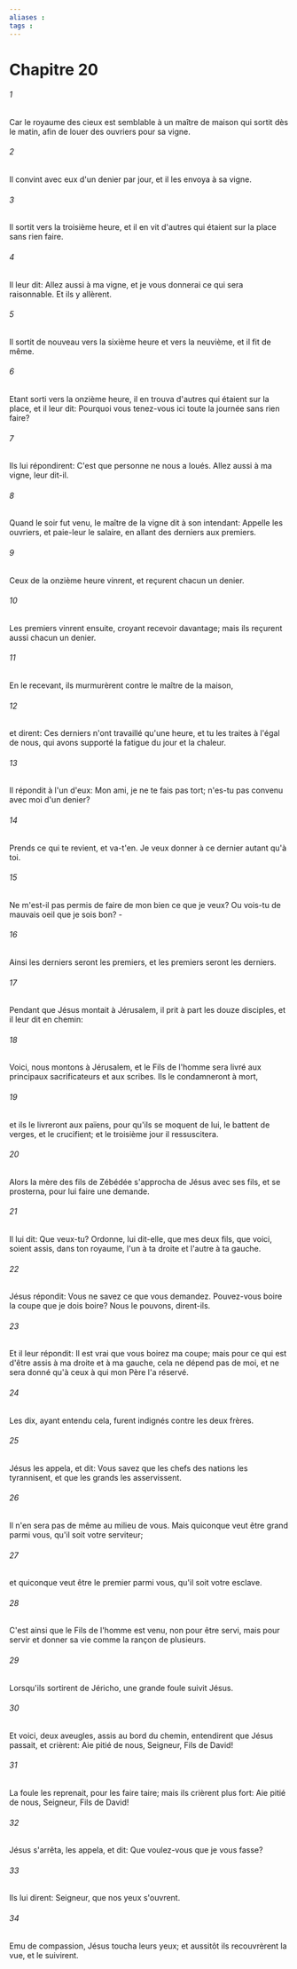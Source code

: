 ```yaml
---
aliases : 
tags : 
---
```


# Chapitre 20

###### 1
Car le royaume des cieux est semblable à un maître de maison qui sortit dès le matin, afin de louer des ouvriers pour sa vigne.
###### 2
Il convint avec eux d'un denier par jour, et il les envoya à sa vigne.
###### 3
Il sortit vers la troisième heure, et il en vit d'autres qui étaient sur la place sans rien faire.
###### 4
Il leur dit: Allez aussi à ma vigne, et je vous donnerai ce qui sera raisonnable. Et ils y allèrent.
###### 5
Il sortit de nouveau vers la sixième heure et vers la neuvième, et il fit de même.
###### 6
Etant sorti vers la onzième heure, il en trouva d'autres qui étaient sur la place, et il leur dit: Pourquoi vous tenez-vous ici toute la journée sans rien faire?
###### 7
Ils lui répondirent: C'est que personne ne nous a loués. Allez aussi à ma vigne, leur dit-il.
###### 8
Quand le soir fut venu, le maître de la vigne dit à son intendant: Appelle les ouvriers, et paie-leur le salaire, en allant des derniers aux premiers.
###### 9
Ceux de la onzième heure vinrent, et reçurent chacun un denier.
###### 10
Les premiers vinrent ensuite, croyant recevoir davantage; mais ils reçurent aussi chacun un denier.
###### 11
En le recevant, ils murmurèrent contre le maître de la maison,
###### 12
et dirent: Ces derniers n'ont travaillé qu'une heure, et tu les traites à l'égal de nous, qui avons supporté la fatigue du jour et la chaleur.
###### 13
Il répondit à l'un d'eux: Mon ami, je ne te fais pas tort; n'es-tu pas convenu avec moi d'un denier?
###### 14
Prends ce qui te revient, et va-t'en. Je veux donner à ce dernier autant qu'à toi.
###### 15
Ne m'est-il pas permis de faire de mon bien ce que je veux? Ou vois-tu de mauvais oeil que je sois bon? -
###### 16
Ainsi les derniers seront les premiers, et les premiers seront les derniers.
###### 17
Pendant que Jésus montait à Jérusalem, il prit à part les douze disciples, et il leur dit en chemin:
###### 18
Voici, nous montons à Jérusalem, et le Fils de l'homme sera livré aux principaux sacrificateurs et aux scribes. Ils le condamneront à mort,
###### 19
et ils le livreront aux païens, pour qu'ils se moquent de lui, le battent de verges, et le crucifient; et le troisième jour il ressuscitera.
###### 20
Alors la mère des fils de Zébédée s'approcha de Jésus avec ses fils, et se prosterna, pour lui faire une demande.
###### 21
Il lui dit: Que veux-tu? Ordonne, lui dit-elle, que mes deux fils, que voici, soient assis, dans ton royaume, l'un à ta droite et l'autre à ta gauche.
###### 22
Jésus répondit: Vous ne savez ce que vous demandez. Pouvez-vous boire la coupe que je dois boire? Nous le pouvons, dirent-ils.
###### 23
Et il leur répondit: Il est vrai que vous boirez ma coupe; mais pour ce qui est d'être assis à ma droite et à ma gauche, cela ne dépend pas de moi, et ne sera donné qu'à ceux à qui mon Père l'a réservé.
###### 24
Les dix, ayant entendu cela, furent indignés contre les deux frères.
###### 25
Jésus les appela, et dit: Vous savez que les chefs des nations les tyrannisent, et que les grands les asservissent.
###### 26
Il n'en sera pas de même au milieu de vous. Mais quiconque veut être grand parmi vous, qu'il soit votre serviteur;
###### 27
et quiconque veut être le premier parmi vous, qu'il soit votre esclave.
###### 28
C'est ainsi que le Fils de l'homme est venu, non pour être servi, mais pour servir et donner sa vie comme la rançon de plusieurs.
###### 29
Lorsqu'ils sortirent de Jéricho, une grande foule suivit Jésus.
###### 30
Et voici, deux aveugles, assis au bord du chemin, entendirent que Jésus passait, et crièrent: Aie pitié de nous, Seigneur, Fils de David!
###### 31
La foule les reprenait, pour les faire taire; mais ils crièrent plus fort: Aie pitié de nous, Seigneur, Fils de David!
###### 32
Jésus s'arrêta, les appela, et dit: Que voulez-vous que je vous fasse?
###### 33
Ils lui dirent: Seigneur, que nos yeux s'ouvrent.
###### 34
Emu de compassion, Jésus toucha leurs yeux; et aussitôt ils recouvrèrent la vue, et le suivirent.
